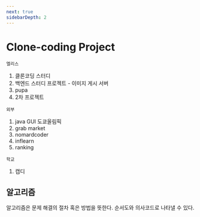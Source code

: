 ```yaml
---
next: true
sidebarDepth: 2
---
```

# Clone-coding Project

`엘리스`
1. 클론코딩 스터디
2. 백엔드 스터디 프로젝트 - 이미지 게시 서버
3. pupa
4. 2차 프로젝트

`외부`
1. java GUI 도쿄올림픽
2. grab market
3. nomardcoder
4. inflearn
5. ranking

`학교`
1. 캡디

## 알고리즘

알고리즘은 문제 해결의 절차 혹은 방법을 뜻한다. 순서도와 의사코드로 나타낼 수 있다.
